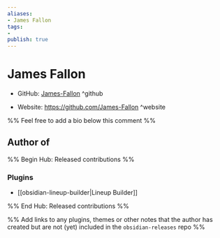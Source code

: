 ```yaml
---
aliases:
- James Fallon
tags:
- 
publish: true
---
```


# James Fallon

- GitHub: [James-Fallon](https://github.com/James-Fallon/) ^github
<!-- - Discord: `@` ^discord-->
- Website: <https://github.com/James-Fallon> ^website
<!-- - [[Publish sites|Publish site]]: ^publish-->

%% Feel free to add a bio below this comment %%


## Author of

%% Begin Hub: Released contributions %%
### Plugins
- [[obsidian-lineup-builder|Lineup Builder]]

%% End Hub: Released contributions %%

%% Add links to any plugins, themes or other notes that the author has created but are not (yet) included in the `obsidian-releases` repo %%

<!--
### Unlisted plugins

- 
-->

<!--
### Others

- 
-->

<!--
## Sponsor this author

- [[GitHub sponsors]]: [Sponsor @James-Fallon on GitHub Sponsors](https://github.com/sponsors/James-Fallon) ^github-sponsor
- [[Buy me a coffee]]: ^buy-me-a-coffee
- [[PayPal]]: ^paypal
- [[Patreon]]: ^patreon

-->

<!--
## Follow this author

- [[YouTube Channels|On YouTube]]: ^youtube
- Twitter: ^twitter
- ...
-->